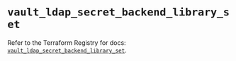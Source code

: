 # `vault_ldap_secret_backend_library_set`

Refer to the Terraform Registry for docs: [`vault_ldap_secret_backend_library_set`](https://registry.terraform.io/providers/hashicorp/vault/3.24.0/docs/resources/ldap_secret_backend_library_set).
